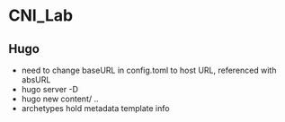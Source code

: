 # CNI_Lab

## Hugo

- need to change baseURL in config.toml to host URL, referenced with absURL
- hugo server -D
- hugo new content/ ..
- archetypes hold metadata template info
